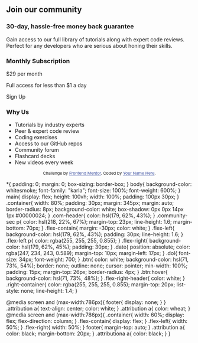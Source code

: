 <!DOCTYPE html>
<html lang="en">
<head>
  <meta charset="UTF-8">
  <meta name="viewport" content="width=device-width, initial-scale=1.0"> <!-- displays site properly based on user's device -->
<link rel="stylesheet" href="style.css">
  <link rel="icon" type="image/png" sizes="32x32" href="./images/favicon-32x32.png">
  <link rel="preconnect" href="https:fonts.gstatic.com">
  <link rel="https://fonts.googleepis.com/css2?fammily=karla&display=swap" href="">
  <title>Frontend Mentor | Single Price Grid Component</title>
  <!-- Feel free to remove these styles or customise in your own stylesheet 👍 -->
  <style>
    .attribution { font-size: 11px; text-align: center; }
    .attribution a { color: hsl(228, 45%, 44%); }
  </style>
</head>
<body>
  <main>
    <div class="container">
      <div class="community-sec">
        <h2 class="com-header">Join our community</h2>
        <h3> 30-day, hassle-free money back guarantee</h3>
        <p> Gain access to our full library of tutorials along with expert code reviews. <br>
          Perfect for any developers who are serious about honing their skills.</p>
          <div>
          <div class="flex-contain">
            <div class="flex-left">
              <h3> Monthly Subscription </h3>
              <span class="dol">&dollar;29</span> <span class="date">per month</span>
              <p> Full access for less than &dollar;1 a day</p>
              <botton class="btn">Sign Up</botton>
            </div>
            <div class="flex-ringt">
              <h3 class="fle-ringt-header">Why Us</h3>
              <ul class="ringt-container">
                <li>Tutorials by industry experts</li>
                <li> Peer &amp; expert code review</li>
                <li>Coding exercises</li>
                <li> Access to our GitHub repos</li>
                <li>Community forum</li>
                <li> Flashcard decks</li>
                <li>New videos every week</li>
              </ul>
            </div>
          </div>
      </div>
  </main>
  <footer>
    <p class="attribution">
      Challenge by <a href="https://www.frontendmentor.io?ref=challenge" target="_blank">Frontend Mentor</a>. 
      Coded by <a href="#">Your Name Here</a>.
    </p>
  </footer>
</body>
</html>

*{
    padding: 0;
    margin: 0;
    box-sizing: border-box;
}
body{
    background-color: whitesmoke;
    font-family: "karla";
    font-size: 100%;
    font-weight: 600%;
}
main{
    display: flex;
    height: 100vh;
    width: 100%;
    padding: 100px 30px;
}
.container{
    width: 80%;
    padding: 30px;
    margin: 345px;
    margin: auto;
    border-radius: 8px;
    background-color: white;
    box-shadow: 0px 0px 14px 1px #00000024;
}
.com-header{
    color: hsl(179, 62%, 43%);
}
.community-sec p{
    color: hsl(218, 22%, 67%);
    margin-top: 23px;
    line-height: 1.6;
    margin-bottom: 70px;
}
.flex-contain{
    margin: -30px;
    color: white;
}
.flex-left{
    background-color: hsl(179, 62%, 43%);
    padding: 30px;
    line-height: 1.6;
}
.flex-left p{
    color: rgba(255, 255, 255, 0.855);
}
.flex-right{
    background-color: hsl(179, 62%, 45%);
    padding: 30px;
}
.date{
    position: absolute;
    color: rgba(247, 234, 243, 0.589);
    margin-top: 10px;
    margin-left: 17px;
}
.dol{
    font-size: 34px;
    font-weight: 700;
}
.btn{
    color: white;
    background-color: hsl(71, 73%, 54%);
    border: none;
    outline: none;
    cursor: pointer;
    min-width: 100%;
    padding: 15px;
    margin-top: 26px;
    border-radius: 4px;
}
.btn:hover{
    background-color: hsl(71, 73%, 48%);
}
.flex-right-header{
    color: white;
}
.right-container{
    color: rgba(255, 255, 255, 0.855);
    margin-top: 20px;
    list-style: none;
    line-height: 1.4;
}

@media screen and (max-width:786px){
    footer{
        display: none;
    }
}
.attribution a{
    text-align: center;
    color: white;
}
.attribution a{
    color: wheat;
}
@media screen and (max-width:786px){
    .container{
        width: 60%;
        display: flex;
        flex-direction: column;
    }
    .flex-contain{
        display: flex;
    }
    .flex-left{
        width: 50%;
    }
    .flex-right{
        width: 50%;
    }
    footer{
        margin-top: auto;
    }
    .attribution a{
    color: black;
    margin-bottom: 20px;
    }
    .attributiona a{
        color: black;
    }
}
